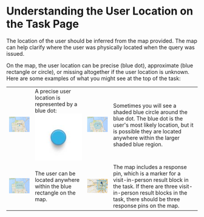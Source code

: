 # Understanding the User Location on the Task Page

The location of the user should be inferred from the map provided. The map can help clarify where the user was physically located when the query was issued.

On the map, the user location can be precise (blue dot), approximate (blue rectangle or circle), or missing altogether if the user location is unknown. Here are some examples of what you might see at the top of the task:

|||||
-|-|-|-
![](../images/img856.jpg)|A precise user location is represented by a blue dot:<br>![](../images/img857.jpg)|![](../images/img859.jpg)|Sometimes you will see a shaded blue circle around the blue dot. The blue dot is the user's most likely location, but it is possible they are located anywhere within the larger shaded blue region.
![](../images/img860.jpg)|The user can be located anywhere within the blue rectangle on the map.|![](../images/img861.jpg)|The map includes a response pin, which is a marker for a visit-in-person result block in the task. If there are three visit-in-person result blocks in the task, there should be three response pins on the map.
